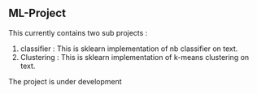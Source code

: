 ML-Project
-----------


This currently contains two sub projects :
  1. classifier :
      This is sklearn implementation of nb classifier on text.
  2. Clustering :
      This is sklearn implementation of k-means clustering on text.
      
The project is under development
  
  